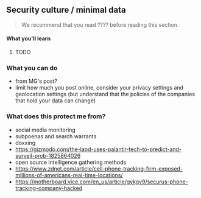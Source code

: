 ## Security culture / minimal data

> We recommend that you read ???? before reading this section.

#### What you'll learn

1. TODO

### What you can do

* from MG's post?
* limit how much you post online, consider your privacy settings and geolocation settings (but understand that the policies of the companies that hold your data can change)

### What does this protect me from? 

* social media monitoring
* subpoenas and search warrants
* doxxing
* https://gizmodo.com/the-lapd-uses-palantir-tech-to-predict-and-surveil-prob-1825864026
* open source intelligence gathering methods
* https://www.zdnet.com/article/cell-phone-tracking-firm-exposed-millions-of-americans-real-time-locations/
* https://motherboard.vice.com/en_us/article/gykgv9/securus-phone-tracking-company-hacked


